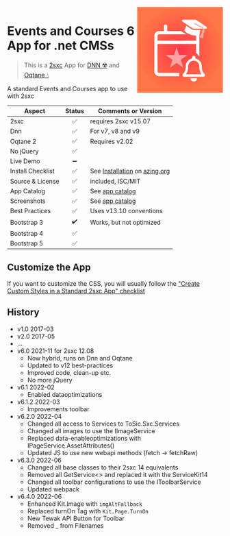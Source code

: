 <img src="app-icon.png" align="right" width="200px">

# Events and Courses 6 App for .net CMSs

> This is a [2sxc](https://2sxc.org) App for [DNN ☢️](https://www.dnnsoftware.com/) and [Oqtane 💧](https://www.oqtane.org/)

A standard Events and Courses app to use with 2sxc

| Aspect              | Status | Comments or Version |
| ------------------- | :----: | ------------------- |
| 2sxc                | ✅    | requires 2sxc v15.07
| Dnn                 | ✅    | For v7, v8 and v9
| Oqtane 2            | ✅    | Requires v2.02
| No jQuery           | ✅    | 
| Live Demo           | ➖    |
| Install Checklist   | ✅    | See [Installation](https://azing.org/2sxc/r/j3DB7UTx) on [azing.org](https://azing.org/2sxc)
| Source & License    | ✅    | included, ISC/MIT
| App Catalog         | ✅    | See [app catalog](https://2sxc.org/en/apps/app/course-and-events-v6-for-dnn-and-oqtane)
| Screenshots         | ✅    | See [app catalog](https://2sxc.org/en/apps/app/course-and-events-v6-for-dnn-and-oqtane)
| Best Practices      | ✅    | Uses v13.10 conventions
| Bootstrap 3         | ✔️    | Works, but not optimized 
| Bootstrap 4         | ✅    | 
| Bootstrap 5         | ✅    | 


## Customize the App

If you want to customize the CSS, you will usually follow the ["Create Custom Styles in a Standard 2sxc App" checklist](https://azing.org/2sxc/r/gg_aB9FD)

## History

* v1.0 2017-03
* v2.0 2017-05
* ...
* v6.0 2021-11 for 2sxc 12.08
  * Now hybrid, runs on Dnn and Oqtane
  * Updated to v12 best-practices
  * Improved code, clean-up etc.
  * No more jQuery
* v6.1 2022-02
  * Enabled dataoptimizations
* v6.1.2 2022-03
  * Improvements toolbar
* v6.2.0 2022-04  
  * Changed all access to Services to ToSic.Sxc.Services
  * Changed all images to use the IImageService
  * Replaced data-enableoptimizations with IPageService.AssetAttributes()
  * Updated JS to use new webapi methods (fetch -> fetchRaw)
* v6.3.0 2022-06
  * Changed all base classes to their 2sxc 14 equivalents
  * Removed all GetService<> and replaced it with the ServiceKit14
  * Changed all toolbar configurations to use the IToolbarService
  * Updated webpack
* v6.4.0 2022-06
  * Enhanced Kit.Image with `imgAltFallback`
  * Replaced turnOn Tag with `Kit.Page.TurnOn`
  * New Tewak API Button for Toolbar
  * Removed _ from Filenames
